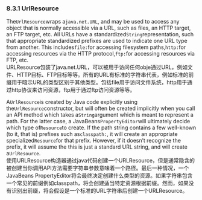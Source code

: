 ### 8.3.1 UrlResource

The`UrlResource`wraps a`java.net.URL`, and may be used to access any object that is normally accessible via a URL, such as files, an HTTP target, an FTP target, etc. All URLs have a standardized`String`representation, such that appropriate standardized prefixes are used to indicate one URL type from another. This includes`file:`for accessing filesystem paths,`http:`for accessing resources via the HTTP protocol,`ftp:`for accessing resources via FTP, etc.  
URLResource包装了java.net.URL，可以被用于访问任何obje通过URL，例如文件、HTTP目标、FTP目标等等。所有的URL有标准的字符串代表，例如标准的前缀用于暗示URL的类型区别于其他类型。包括file用于访问文件系统，http用于通过http协议来访问资源，ftp用于通过ftp访问资源等等。

A`UrlResource`is created by Java code explicitly using the`UrlResource`constructor, but will often be created implicitly when you call an API method which takes a`String`argument which is meant to represent a path. For the latter case, a JavaBeans`PropertyEditor`will ultimately decide which type of`Resource`to create. If the path string contains a few well-known \(to it, that is\) prefixes such as`classpath:`, it will create an appropriate specialized`Resource`for that prefix. However, if it doesn’t recognize the prefix, it will assume the this is just a standard URL string, and will create a`UrlResource`.  
使用URLResource构造器通过java代码创建一个URLResource，但是通常隐含的被创建当你调用API方法需要字符串参数意味着一个路径。最后一种情况，一个JavaBeans PropertyEditor将会最终决定创建什么类型的资源。如果字符串包含一个常见的前缀例如classpath，将会创建适当特定资源根据前缀。然而，如果没有识别出前缀，将会假设是一个标准的URL字符串后创建一个URLResource。

